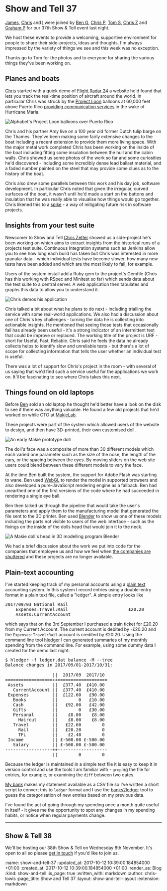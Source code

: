 Show and Tell 37
================

[James][james-mead], [Chris][chris-roos] and [I][chris-lowis] were joined by [Ben G][ben-griffiths], [Chris P][chris-patuzzo], [Tom S][tom-stuart], [Chris Z][chris-zetter] and [Graham P][graham-pengelly] for our 37th Show & Tell event last night.

We host these events to provide a welcoming, supportive environment for people to share their side-projects, ideas and thoughts. I'm always impressed by the variety of things we see and this week was no exception.

Thanks go to Tom for the photos and to everyone for sharing the various things they've been working on.

[ben-griffiths]: https://twitter.com/beng
[chris-patuzzo]: http://chris.patuzzo.co.uk/
[james-mead]: /james-mead
[chris-lowis]: /chris-lowis
[chris-roos]: /chris-roos
[tom-stuart]: http://codon.com/
[chris-zetter]: https://chriszetter.com/
[graham-pengelly]: https://twitter.com/gpeng

## Planes and boats

[Chris][chris-roos] started with a quick demo of [Flight Radar 24](https://www.flightradar24.com/) a website he'd found that lets you track the real-time position of aircraft around the world. In particular Chris was struck by the [Project Loon](https://x.company/loon/) balloons at 60,000 feet above Puerto Rico [providing communication services](https://www.usatoday.com/story/tech/news/2017/10/08/googles-project-loon-gets-ok-use-balloons-revive-puerto-rico-cell-service/744106001/) in the wake of Hurricane Maria.

![Alphabet's Project Loon balloons over Puerto Rico](/images/blog/project-loon-puerto-rico.png)

Chris and his partner Amy live on a 100 year old former Dutch tulip barge on the Thames. They've been making some fairly extensive changes to the boat including a recent extension to provide them more living space. With the major metal work completed Chris has been working on the inside of the boat including fitting some insulation between the hull and the cabin walls. Chris showed us some photos of the work so far and some curiosities he'd discovered - including some incredibly dense lead ballast material, and a faded number painted on the steel that may provide some clues as to the history of the boat.

Chris also drew some parallels between this work and his day job, software development. In particular Chris noted that given the irregular, curved surfaces of the boat, it wasn't until he'd made a start on the battons and insulation that he was really able to visualise how things would go together. Chris likened this to a [spike][] - a way of mitigating future risk in software projects.

[spike]: https://en.wikipedia.org/wiki/Spike_(software_development)

## Insights from your test suite

Newcomer to Show and Tell [Chris Zetter][chris-zetter] showed us a side-project he's been working on which aims to extract insights from the historical runs of a projects test suite. Continuous Integration systems such as Jenkins allow you to see how long each build has taken but Chris was interested in more granular data - which individual tests have become slower, how many new tests have been added and which are the most likely to fail, for example.

Users of the system install add a Ruby gem to the project's Gemfile (Chris has this working with RSpec and Minitest so far) which sends data about the test suite to a central server. A web application then tabulates and graphs this data to allow you to understand it.

![Chris demos his application](/images/blog/zetter-demo.jpg)

Chris talked a bit about what he plans to do next - including trialling the service with some real-world applications. We also had a discussion about one of Chris's key challenges - turning the data he is collecting into actionable insights. He mentioned that seeing those tests that occasionally fail has already been useful - it's a strong indicator of an intermittent test that could be improve or replaced. The working title of the project is URF - short for Useful, Fast, Reliable. Chris said he feels the data he already collects helps to identify slow and unreliable tests - but there's a lot of scope for collecting information that tells the user whether an individual test is useful.

There was a lot of support for Chris's project in the room - with several of us saying that we'd find such a service useful for the applications we work on. It'll be fascinating to see where Chris takes this next.

## Things found on old laptops

Before [Ben][ben-griffiths] sold an old laptop he thought he'd better have a look on the disk to see if there was anything valuable. He found a few old projects that he'd worked on while CTO at [MakieLab](http://mymakie.com/).

These projects were part of the system which allowed users of the website to design, and then have 3D-printed, their own customised doll.

![An early Makie prototype doll](/images/blog/makie-doll.jpg)

The doll's face was a composite of more than 30 different models which each varied one parameter such as the size of the nose, the length of the ears, or the spacing between the eyes. By moving sliders on the web site users could blend between these different models to vary the face.

At the time Ben built the system, the support for Adobe Flash was starting to wane. Ben used [WebGL](https://www.khronos.org/webgl/) to render the model in supported browsers and also developed a pure-JavaScript rendering engine as a fallback. Ben had unearthed one of the first versions of the code where he had succeeded in rendering a single eye ball.

Ben then talked us through the pipeline that would take the user's parameters and apply them to the manufacturing model that generated the file sent to the 3D printer. Ben used [Blender](https://www.blender.org/) to show us one of these models including the parts not visible to users of the web interface - such as the fixings on the inside of the dolls head that would join it to the neck.

![A Makie doll's head in 3D modelling program Blender](/images/blog/dolls-head-blender.jpg)

We had a brief discussion about the work we put into code for the companies that employee us and how we feel when [the companies are shuttered](https://techcrunch.com/2017/02/22/makielab-may-the-force-be-with-you/) and these projects are no longer available.

## Plain-text accounting

I've started keeping track of my personal accounts using a [plain text](http://plaintextaccounting.org/) accounting system. In this system I record entries using a double-entry format in a plain text file, called a "ledger". A simple entry looks like

<pre>
2017/09/03 National Rail
    Expenses:Travel:Rail                       £20.20
    Assets:CurrentAccount
</pre>

which says that on the 3rd September I purchased a train ticket for £20.20 from my Current Account. The current account is debited by -£20.20 and the `Expenses:Travel:Rail` account is credited by £20.20. Using the command line tool [hledger](http://hledger.org/) I can generated summaries of my monthly spending from the command line. For example, using some dummy data I created for the demo last night:

<pre>
$ hledger -f ledger.dat balance -M --tree
Balance changes in 2017/09/01-2017/10/31:

                  ||  2017/09  2017/10
==================++===================
 Assets           ||  £377.40  £410.00
   CurrentAccount ||  £377.40  £410.00
 Expenses         ||  £122.60   £90.00
   Books          ||        0   £10.00
   Cash           ||   £92.00   £42.00
   Gifts          ||        0   £30.00
   Personal       ||    £8.00    £8.00
     Haircut      ||    £8.00    £8.00
   Travel         ||   £22.60        0
     Rail         ||   £20.20        0
     TFL          ||    £2.40        0
 Income           || £-500.00 £-500.00
   Salary         || £-500.00 £-500.00
------------------++-------------------
                  ||        0        0
</pre>

Because the ledger is maintained in a simple text file it is easy to keep it in version control and use the tools I am familiar with - `grep`ing the file for entries, for example, or examining the `diff` between two dates.

[My bank](http://www.co-operativebank.co.uk/) makes my statement available as a CSV file so I've written a short script to convert this to `ledger` format and I use the [banks2ledger](https://github.com/tomszilagyi/banks2ledger) tool to guess the categorisation of new entries based on my previous data.

I've found the act of going through my spending once a month quite useful in itself - it gives me the opportunity to spot any changes in my spending habits, or notice when regular payments change.

---

## Show & Tell 38

We'll be hosting our 38th Show & Tell on Wednesday 8th November. It's open to all so please [get in touch][contact] if you'd like to join us.

[contact]: /contact

:name: show-and-tell-37
:updated_at: 2017-10-12 10:39:00.184854000 +01:00
:created_at: 2017-10-12 10:39:00.184854000 +01:00
:render_as: Blog
:kind: show-and-tell
:is_page: true
:written_with: markdown
:author: chris-lowis
:page_title: Show and Tell 37
:layout: show-and-tell-layout
:extension: markdown
